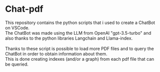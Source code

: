 # Chat-pdf

This repository contains the python scripts that i used to create a ChatBot on VSCode.\
The ChatBot was made using the LLM from OpenAI "gpt-3.5-turbo" and also thanks to the python libraries Langchain and Llama-index.\
\
Thanks to these script is possible to load more PDF files and to query the ChatBot in order to obtain information about them.\
This is done creating indexes (and/or a graph) from each pdf file that can be queried.
